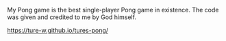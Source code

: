 My Pong game is the best single-player Pong game in existence. The code was given and credited to me by God himself.

https://ture-w.github.io/tures-pong/
